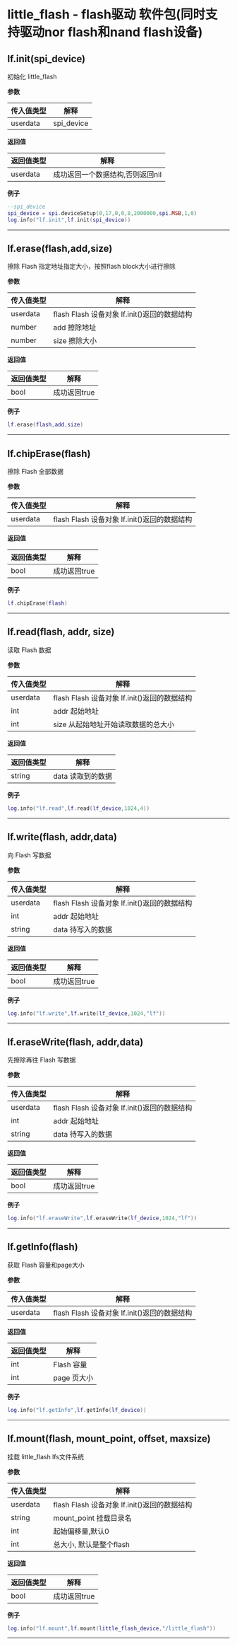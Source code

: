 # little_flash - flash驱动 软件包(同时支持驱动nor flash和nand flash设备)

## lf.init(spi_device)

初始化 little_flash

**参数**

|传入值类型|解释|
|-|-|
|userdata|spi_device|

**返回值**

|返回值类型|解释|
|-|-|
|userdata|成功返回一个数据结构,否则返回nil|

**例子**

```lua
--spi_device
spi_device = spi.deviceSetup(0,17,0,0,8,2000000,spi.MSB,1,0)
log.info("lf.init",lf.init(spi_device))

```

---

## lf.erase(flash,add,size)

擦除 Flash 指定地址指定大小，按照flash block大小进行擦除

**参数**

|传入值类型|解释|
|-|-|
|userdata|flash Flash 设备对象 lf.init()返回的数据结构|
|number|add 擦除地址|
|number|size 擦除大小|

**返回值**

|返回值类型|解释|
|-|-|
|bool|成功返回true|

**例子**

```lua
lf.erase(flash,add,size)

```

---

## lf.chipErase(flash)

擦除 Flash 全部数据

**参数**

|传入值类型|解释|
|-|-|
|userdata|flash Flash 设备对象 lf.init()返回的数据结构|

**返回值**

|返回值类型|解释|
|-|-|
|bool|成功返回true|

**例子**

```lua
lf.chipErase(flash)

```

---

## lf.read(flash, addr, size)

读取 Flash 数据

**参数**

|传入值类型|解释|
|-|-|
|userdata|flash Flash 设备对象 lf.init()返回的数据结构|
|int|addr 起始地址|
|int|size 从起始地址开始读取数据的总大小|

**返回值**

|返回值类型|解释|
|-|-|
|string|data 读取到的数据|

**例子**

```lua
log.info("lf.read",lf.read(lf_device,1024,4))

```

---

## lf.write(flash, addr,data)

向 Flash 写数据

**参数**

|传入值类型|解释|
|-|-|
|userdata|flash Flash 设备对象 lf.init()返回的数据结构|
|int|addr 起始地址|
|string|data 待写入的数据|

**返回值**

|返回值类型|解释|
|-|-|
|bool|成功返回true|

**例子**

```lua
log.info("lf.write",lf.write(lf_device,1024,"lf"))

```

---

## lf.eraseWrite(flash, addr,data)

先擦除再往 Flash 写数据

**参数**

|传入值类型|解释|
|-|-|
|userdata|flash Flash 设备对象 lf.init()返回的数据结构|
|int|addr 起始地址|
|string|data 待写入的数据|

**返回值**

|返回值类型|解释|
|-|-|
|bool|成功返回true|

**例子**

```lua
log.info("lf.eraseWrite",lf.eraseWrite(lf_device,1024,"lf"))

```

---

## lf.getInfo(flash)

获取 Flash 容量和page大小

**参数**

|传入值类型|解释|
|-|-|
|userdata|flash Flash 设备对象 lf.init()返回的数据结构|

**返回值**

|返回值类型|解释|
|-|-|
|int|Flash 容量|
|int|page 页大小|

**例子**

```lua
log.info("lf.getInfo",lf.getInfo(lf_device))

```

---

## lf.mount(flash, mount_point, offset, maxsize)

挂载 little_flash lfs文件系统

**参数**

|传入值类型|解释|
|-|-|
|userdata|flash Flash 设备对象 lf.init()返回的数据结构|
|string|mount_point 挂载目录名|
|int|起始偏移量,默认0|
|int|总大小, 默认是整个flash|

**返回值**

|返回值类型|解释|
|-|-|
|bool|成功返回true|

**例子**

```lua
log.info("lf.mount",lf.mount(little_flash_device,"/little_flash"))

```

---

